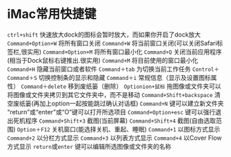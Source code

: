 # iMac常用快捷键

`ctrl+shift` 快速放大dock的图标会暂时放大，而如果你开启了dock放大
`Command+Option+W` 将所有窗口关闭
`Command+W` 将当前窗口关闭(可以关闭Safari标签栏,很实用)
`Command+Option+M` 将所有窗口最小化
`Command+Q` 关闭当前应用程序(相当于Dock鼠标右键推出.很实用)
`Command+M` 将目前使用的窗口最小化
`Command+H` 隐藏当前窗口或者软件
`Command＋tab` 为切换当前工作任务
`Control＋Command＋S` 切换控制条的显示和隐藏
`Command＋i` 常规信息（显示及设置图标属性）
`Command＋delete` 移到废纸篓（删除）
`Optionion+鼠标` 拖图像或文件夹可以将图像或文件夹拷贝到其它文件夹中，而不是移动
`Command+Shift+backspace` 清空废纸篓(再加上option一起按能跳过确认对话框)
`Command+N` 键可以建立新文件夹 “return”或“enter”或“O”键可以打开所选项目
`Command+Option+esc` 键可以强行退出死机程序
`Command+Shift+3` 截图(当前屏幕)
`Command+Shift+4` 截图(自由选取范围)
`Option＋F12` 关机窗口(能选择关机、重起、睡眠)
`Command+1` 以图标方式显示
`Command+2` 以分栏方式显示
`Command+3` 以列表方式显示
`Command+4` 以Cover Flow方式显示
`return`或`enter` 键可以编辑所选图像或文件夹的名称

